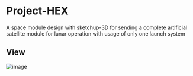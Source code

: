 # Project-HEX
A space module design with sketchup-3D for sending a complete artificial satellite module for lunar operation with usage of only one launch system 

## View 
![image](https://user-images.githubusercontent.com/77600063/193393520-ddc5b2c1-8657-4724-afd2-abb6045b0aab.png)

